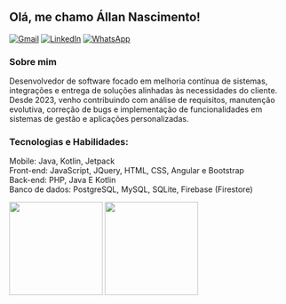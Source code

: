 ## Olá, me chamo Állan Nascimento!
[![Gmail](https://img.shields.io/badge/Gmail-D14836?style=for-the-badge&logo=gmail&logoColor=white)](mailto:devallannascimento@gmail.com)
[![LinkedIn](https://img.shields.io/badge/linkedin-%230077B5.svg?style=for-the-badge&logo=linkedin&logoColor=white)](https://www.linkedin.com/in/allannascimento/)
[![WhatsApp](https://img.shields.io/badge/WhatsApp-25D366?style=for-the-badge&logo=whatsapp&logoColor=white)](https://whatsa.me/5573999122359)

### Sobre mim
Desenvolvedor de software focado em melhoria contínua de sistemas, integrações e entrega de soluções alinhadas às necessidades do cliente. Desde 2023, venho contribuindo com análise de requisitos, manutenção evolutiva, correção de bugs e implementação de funcionalidades em sistemas de gestão e aplicações personalizadas.

### Tecnologias e Habilidades:
Mobile: Java, Kotlin, Jetpack<br>
Front-end: JavaScript, JQuery, HTML, CSS, Angular e Bootstrap<br>
Back-end: PHP, Java E Kotlin<br>
Banco de dados: PostgreSQL, MySQL, SQLite, Firebase (Firestore)<br>

<div>
  <img height="168em" src="https://github-readme-stats-sigma-five.vercel.app/api?username=devallannascimento&show_icons=true&theme=dark"/>
  <img height="168em" src="https://github-readme-stats-sigma-five.vercel.app/api/top-langs/?username=devallannascimento&layout=compact&langs_count=7&theme=dark"/>
</div>
